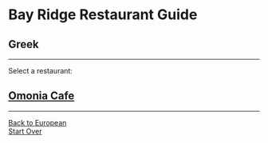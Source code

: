 # Bay Ridge Restaurant Guide
## Greek
---
Select a restaurant:
## [Omonia Cafe](http://omoniacafe.com/)
---
[Back to European](european.md)  
[Start Over](../home.md)